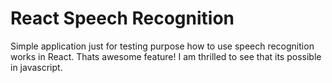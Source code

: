 # React Speech Recognition

Simple application just for testing purpose how to use speech recognition works in React. Thats awesome feature! I am thrilled to see that its possible in javascript.